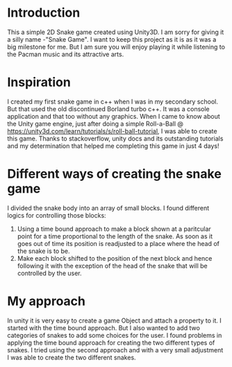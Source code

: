 # Introduction
This a simple 2D Snake game created using Unity3D. I am sorry for giving it a silly name -"Snake Game". I want to keep this project as it is as it was a big milestone for me. But I am sure you will enjoy playing it while listening to the Pacman music and its attractive arts. 

# Inspiration 
I created my first snake game in c++ when I was in my secondary school. But that used the old discontinued Borland turbo c++. It was a console application and that too without any graphics. When I came to know about the Unity game engine, just after doing a  simple Roll-a-Ball @ https://unity3d.com/learn/tutorials/s/roll-ball-tutorial, I was able to create this game. Thanks to stackoverflow, unity docs and its outstanding tutorials and my determination that helped me completing this game in just 4 days!

# Different ways of creating the snake game
I divided the snake body into an array of small blocks. I found different logics for controlling those blocks:
1. Using a time bound approach to make a block shown at a paritcular point for a time proportional to the length of the snake. As soon as it goes out of time its position is readjusted to a place where the head of the snake is to be.
2. Make each block shifted to the position of the next block and hence following it with the exception of the head of the snake that will be controlled by the user.

# My approach
In unity it is very easy to create a game Object and attach a property to it. I started with the time bound approach. 
But I also wanted to add two categories of snakes to add some choices for the user.
I found problems in applying the time bound approach for creating the two different types of snakes. 
I tried using the second approach and with a very small adjustment I was able to create the two different snakes.


